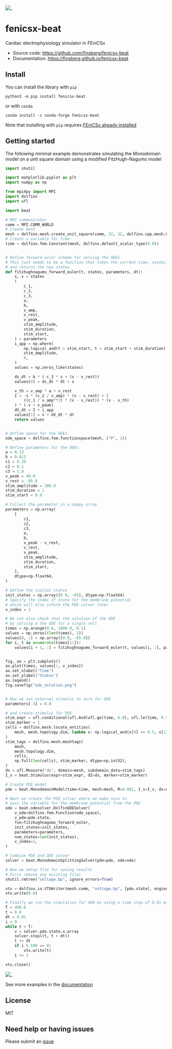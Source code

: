 ![_](https://raw.githubusercontent.com/finsberg/fenicsx-beat/refs/heads/main/docs/_static/logo.png)

# fenicsx-beat
Cardiac electrophysiology simulator in FEniCSx

- Source code: https://github.com/finsberg/fenicsx-beat
- Documentation: https://finsberg.github.io/fenicsx-beat


## Install
You can install the library with `pip`
```
python3 -m pip install fenicsx-beat
```
or with `conda`
```
conda install -c conda-forge fenicsx-beat
```
Note that installing with `pip` requires [FEniCSx already installed](https://fenicsproject.org/download/)

## Getting started

The following minimal example demonstrates simulating the Monodomain model on a unit square domain using a modified FitzHugh-Nagumo model

```python
import shutil

import matplotlib.pyplot as plt
import numpy as np

from mpi4py import MPI
import dolfinx
import ufl

import beat

# MPI communicator
comm = MPI.COMM_WORLD
# Create mesh
mesh = dolfinx.mesh.create_unit_square(comm, 32, 32, dolfinx.cpp.mesh.CellType.triangle)
# Create a variable for time
time = dolfinx.fem.Constant(mesh, dolfinx.default_scalar_type(0.0))


# Define forward euler scheme for solving the ODEs
# This just needs to be a function that takes the current time, states, parameters and dt
# and returns the new states
def fitzhughnagumo_forward_euler(t, states, parameters, dt):
    s, v = states
    (
        c_1,
        c_2,
        c_3,
        a,
        b,
        v_amp,
        v_rest,
        v_peak,
        stim_amplitude,
        stim_duration,
        stim_start,
    ) = parameters
    i_app = np.where(
        np.logical_and(t > stim_start, t < stim_start + stim_duration),
        stim_amplitude,
        0,
    )
    values = np.zeros_like(states)

    ds_dt = b * (-c_3 * s + (v - v_rest))
    values[0] = ds_dt * dt + s

    v_th = v_amp * a + v_rest
    I = -s * (c_2 / v_amp) * (v - v_rest) + (
        ((c_1 / v_amp**2) * (v - v_rest)) * (v - v_th)
    ) * (-v + v_peak)
    dV_dt = I + i_app
    values[1] = v + dV_dt * dt
    return values


# Define space for the ODEs
ode_space = dolfinx.fem.functionspace(mesh, ("P", 1))

# Define parameters for the ODEs
a = 0.13
b = 0.013
c1 = 0.26
c2 = 0.1
c3 = 1.0
v_peak = 40.0
v_rest = -85.0
stim_amplitude = 100.0
stim_duration = 1
stim_start = 0.0

# Collect the parameter in a numpy array
parameters = np.array(
    [
        c1,
        c2,
        c3,
        a,
        b,
        v_peak - v_rest,
        v_rest,
        v_peak,
        stim_amplitude,
        stim_duration,
        stim_start,
    ],
    dtype=np.float64,
)

# Define the initial states
init_states = np.array([0.0, -85], dtype=np.float64)
# Specify the index of state for the membrane potential
# which will also inform the PDE solver later
v_index = 1

# We can also check that the solution of the ODE
# by solving a the ODE for a single cell
times = np.arange(0.0, 1000.0, 0.1)
values = np.zeros((len(times), 2))
values[0, :] = np.array([0.0, -85.0])
for i, t in enumerate(times[1:]):
    values[i + 1, :] = fitzhughnagumo_forward_euler(t, values[i, :], parameters, dt=0.1)


fig, ax = plt.subplots()
ax.plot(times, values[:, v_index])
ax.set_xlabel("Time")
ax.set_ylabel("States")
ax.legend()
fig.savefig("ode_solution.png")


# Now we set external stimulus to zero for ODE
parameters[-3] = 0.0

# and create stimulus for PDE
stim_expr = ufl.conditional(ufl.And(ufl.ge(time, 0.0), ufl.le(time, 0.5)), 600.0, 0.0)
stim_marker = 1
cells = dolfinx.mesh.locate_entities(
    mesh, mesh.topology.dim, lambda x: np.logical_and(x[0] <= 0.5, x[1] <= 0.5)
)
stim_tags = dolfinx.mesh.meshtags(
    mesh,
    mesh.topology.dim,
    cells,
    np.full(len(cells), stim_marker, dtype=np.int32),
)
dx = ufl.Measure("dx", domain=mesh, subdomain_data=stim_tags)
I_s = beat.Stimulus(expr=stim_expr, dZ=dx, marker=stim_marker)

# Create PDE model
pde = beat.MonodomainModel(time=time, mesh=mesh, M=0.001, I_s=I_s, dx=dx)

# Next we create the PDE solver where we make sure to
# pass the variable for the membrane potential from the PDE
ode = beat.odesolver.DolfinODESolver(
    v_ode=dolfinx.fem.Function(ode_space),
    v_pde=pde.state,
    fun=fitzhughnagumo_forward_euler,
    init_states=init_states,
    parameters=parameters,
    num_states=len(init_states),
    v_index=1,
)

# Combine PDE and ODE solver
solver = beat.MonodomainSplittingSolver(pde=pde, ode=ode)

# Now we setup file for saving results
# First remove any existing files
shutil.rmtree("voltage.bp", ignore_errors=True)

vtx = dolfinx.io.VTXWriter(mesh.comm, "voltage.bp", [pde.state], engine="BP5")
vtx.write(0.0)

# Finally we run the simulation for 400 ms using a time step of 0.01 ms
T = 400.0
t = 0.0
dt = 0.01
i = 0
while t < T:
    v = solver.pde.state.x.array
    solver.step((t, t + dt))
    t += dt
    if i % 500 == 0:
        vtx.write(t)
    i += 1

vtx.close()

```
![_](https://raw.githubusercontent.com/finsberg/fenicsx-beat/refs/heads/main/docs/_static/simple.gif)

See more examples in the [documentation](https://finsberg.github.io/fenicsx-beat)

## License
MIT

## Need help or having issues
Please submit an [issue](https://github.com/finsberg/fenicsx-beat/issues)
